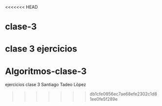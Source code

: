 <<<<<<< HEAD
# clase-3
clase 3 ejercicios
=======
# Algoritmos-clase-3
ejercicios clase 3
Santiago Tadeo López
>>>>>>> db1cfe0956ec7ae68efe2302c1d81ee0fe5f289e
